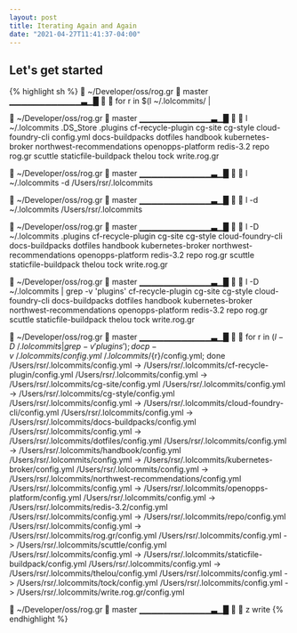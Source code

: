 ```yaml
---
layout: post
title: Iterating Again and Again
date: "2021-04-27T11:41:37-04:00"
---
```


## Let's get started

{% highlight sh %}
  ~/Developer/oss/rog.gr  master ▁▁▁▁▁▁▁▁▁▁▁▁▃▁█
     for r in $(l ~/.lolcommits/ |

  ~/Developer/oss/rog.gr  master ▁▁▁▁▁▁▁▁▁▁▁▁▃▁█
     l ~/.lolcommits
.DS_Store                  .plugins           cf-recycle-plugin  cg-site  cg-style  cloud-foundry-cli  config.yml            docs-buildpacks  dotfiles  handbook      kubernetes-broker
northwest-recommendations  openopps-platform  redis-3.2          repo     rog.gr    scuttle            staticfile-buildpack  thelou           tock      write.rog.gr

  ~/Developer/oss/rog.gr  master ▁▁▁▁▁▁▁▁▁▁▁▁▃▁█
     l ~/.lolcommits -d
/Users/rsr/.lolcommits

  ~/Developer/oss/rog.gr  master ▁▁▁▁▁▁▁▁▁▁▁▁▃▁█
     l -d ~/.lolcommits
/Users/rsr/.lolcommits

  ~/Developer/oss/rog.gr  master ▁▁▁▁▁▁▁▁▁▁▁▁▃▁█
     l -D ~/.lolcommits
.plugins           cf-recycle-plugin  cg-site  cg-style  cloud-foundry-cli  docs-buildpacks       dotfiles  handbook  kubernetes-broker  northwest-recommendations
openopps-platform  redis-3.2          repo     rog.gr    scuttle            staticfile-buildpack  thelou    tock      write.rog.gr

  ~/Developer/oss/rog.gr  master ▁▁▁▁▁▁▁▁▁▁▁▁▃▁█
     l -D ~/.lolcommits  | grep -v 'plugins'
cf-recycle-plugin
cg-site
cg-style
cloud-foundry-cli
docs-buildpacks
dotfiles
handbook
kubernetes-broker
northwest-recommendations
openopps-platform
redis-3.2
repo
rog.gr
scuttle
staticfile-buildpack
thelou
tock
write.rog.gr

  ~/Developer/oss/rog.gr  master ▁▁▁▁▁▁▁▁▁▁▁▁▃▁█
     for r in $(l -D ~/.lolcommits  | grep -v 'plugins'); do cp -v ~/.lolcommits/config.yml ~/.lolcommits/${r}/config.yml; done
/Users/rsr/.lolcommits/config.yml -> /Users/rsr/.lolcommits/cf-recycle-plugin/config.yml
/Users/rsr/.lolcommits/config.yml -> /Users/rsr/.lolcommits/cg-site/config.yml
/Users/rsr/.lolcommits/config.yml -> /Users/rsr/.lolcommits/cg-style/config.yml
/Users/rsr/.lolcommits/config.yml -> /Users/rsr/.lolcommits/cloud-foundry-cli/config.yml
/Users/rsr/.lolcommits/config.yml -> /Users/rsr/.lolcommits/docs-buildpacks/config.yml
/Users/rsr/.lolcommits/config.yml -> /Users/rsr/.lolcommits/dotfiles/config.yml
/Users/rsr/.lolcommits/config.yml -> /Users/rsr/.lolcommits/handbook/config.yml
/Users/rsr/.lolcommits/config.yml -> /Users/rsr/.lolcommits/kubernetes-broker/config.yml
/Users/rsr/.lolcommits/config.yml -> /Users/rsr/.lolcommits/northwest-recommendations/config.yml
/Users/rsr/.lolcommits/config.yml -> /Users/rsr/.lolcommits/openopps-platform/config.yml
/Users/rsr/.lolcommits/config.yml -> /Users/rsr/.lolcommits/redis-3.2/config.yml
/Users/rsr/.lolcommits/config.yml -> /Users/rsr/.lolcommits/repo/config.yml
/Users/rsr/.lolcommits/config.yml -> /Users/rsr/.lolcommits/rog.gr/config.yml
/Users/rsr/.lolcommits/config.yml -> /Users/rsr/.lolcommits/scuttle/config.yml
/Users/rsr/.lolcommits/config.yml -> /Users/rsr/.lolcommits/staticfile-buildpack/config.yml
/Users/rsr/.lolcommits/config.yml -> /Users/rsr/.lolcommits/thelou/config.yml
/Users/rsr/.lolcommits/config.yml -> /Users/rsr/.lolcommits/tock/config.yml
/Users/rsr/.lolcommits/config.yml -> /Users/rsr/.lolcommits/write.rog.gr/config.yml

  ~/Developer/oss/rog.gr  master ▁▁▁▁▁▁▁▁▁▁▁▁▃▁█
     z write
{% endhighlight %}
